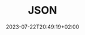 ---
title: JSON
date: 2023-07-22T20:49:19+02:00
draft: false

subtitle: 

weight: 20

tags: [framework, json]
---